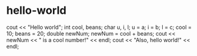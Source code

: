 # hello-world

cout << "Hello world";
int cool, beans;
char u, i, l;
u = a;
i = b;
l = c;
cool = 10;
beans = 20;
double newNum;
newNum = cool + beans;
cout << newNum << " is a cool number!" << endl;
cout << "Also, hello world!" << endl;
